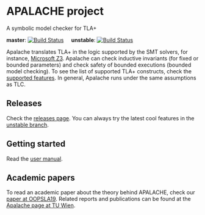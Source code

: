 # APALACHE project

A symbolic model checker for TLA+

__master__: [![Build Status](https://travis-ci.org/konnov/apalache.svg?branch=master)](https://travis-ci.org/konnov/apalache)
&nbsp;&nbsp;&nbsp;
__unstable__: [![Build Status](https://travis-ci.org/konnov/apalache.svg?branch=unstable)](https://travis-ci.org/konnov/apalache)

Apalache translates TLA+ in the logic supported by the SMT solvers, for instance, [Microsoft Z3](https://github.com/Z3Prover/z3). Apalache can check inductive invariants (for fixed or bounded parameters) and check safety of bounded executions (bounded model checking). To see the list of supported
TLA+ constructs, check the [supported features](docs/features.md). In general,
Apalache runs under the same assumptions as TLC.

## Releases

Check the [releases page](https://github.com/konnov/apalache/releases).
You can always try the latest cool features in the [unstable branch](https://github.com/konnov/apalache/tree/unstable).

## Getting started

Read the [user manual](docs/manual.md).

## Academic papers

To read an academic paper about the theory behind APALACHE,
check our [paper at OOPSLA19](https://forsyte.at/wp-content/uploads/kkt-oopsla19.pdf). Related reports and publications can be found at the
[Apalache page at TU Wien](http://forsyte.at/research/apalache/).
